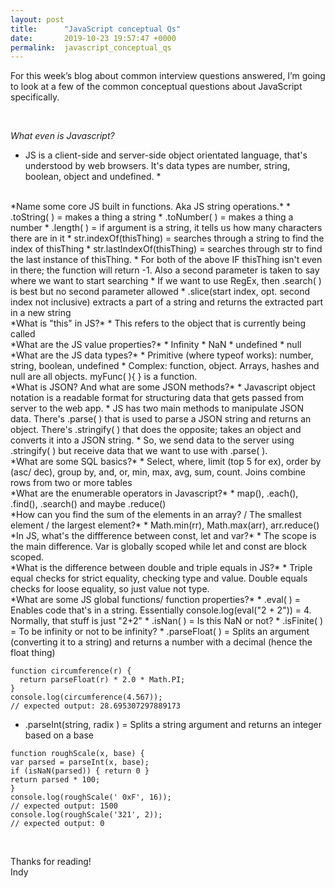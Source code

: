 ```yaml
---
layout: post
title:      "JavaScript conceptual Qs"
date:       2019-10-23 19:57:47 +0000
permalink:  javascript_conceptual_qs
---
```



For this week’s blog about common interview questions answered, I’m going to look at a few of the common conceptual questions about JavaScript specifically. 


</br>

*What even is Javascript?*
* JS is a client-side and server-side object orientated language, that's understood by web browsers. It's data types are number, string, boolean, object and undefined. * 

</br>
*Name some core JS built in functions. Aka JS string operations.*
* .toString( ) = makes a thing a string
* .toNumber( ) = makes a thing a number
* .length( ) = if argument is a string, it tells us how many characters there are in it
* str.indexOf(thisThing) = searches through a string to find the index of thisThing 
* str.lastIndexOf(thisThing) = searches through str to find the last instance of thisThing. 
* For both of the above IF thisThing isn't even in there; the function will return -1. Also a second parameter is taken to say where we want to start searching 
* If we want to use RegEx, then .search( ) is best but no second parameter allowed 
* .slice(start index, opt. second index not inclusive) extracts a part of a string and returns the extracted part in a new string

</br>
*What is "this" in JS?* 
* This refers to the object that is currently being called

</br>
*What are the JS value properties?*
* Infinity
* NaN
* undefined
* null 

</br>
*What are the JS data types?*
* Primitive (where typeof works): number, string, boolean, undefined 
* Complex: function, object. Arrays, hashes and null are all objects. myFunc( ){ } is a function.

</br>
*What is JSON? And what are some JSON methods?*
* Javascript object notation is a readable format for structuring data that gets passed from server to the web app. 
* JS has two main methods to manipulate JSON data. There's .parse( ) that is used to parse a JSON string and returns an object. There's .stringify( ) that does the opposite; takes an object and converts it into a JSON string. 
* So, we send data to the server using .stringify( ) but receive data that we want to use with .parse( ). 

</br>
*What are some SQL basics?* 
* Select, where, limit (top 5 for ex), order by (asc/ dec), group by, and, or, min, max, avg, sum, count. Joins combine rows from two or more tables

</br>
*What are the enumerable operators in Javascript?*
* map(), .each(), .find(), .search() and maybe .reduce()

</br>
*How can you find the sum of the elements in an array? / The smallest element / the largest element?*
* Math.min(rr), Math.max(arr), arr.reduce()

</br>
*In JS, what's the diffference between const, let and var?*
* The scope is the main difference. Var is globally scoped while let and const are block scoped.

</br>
*What is the difference between double and triple equals in JS?*
* Triple equal checks for strict equality, checking type and value. Double equals checks for loose equality, so just value not type.  

</br>
*What are some JS global functions/ function properties?*
* .eval( )  = Enables code that's in a string. Essentially console.log(eval("2 + 2")) = 4. Normally, that stuff is just "2+2"
* .isNan( ) = Is this NaN or not?
* .isFinite( ) = To be infinity or not to be infinity? 
* .parseFloat( ) = Splits an argument (converting it to a string) and returns a number with a decimal (hence the float thing)


```
function circumference(r) {
  return parseFloat(r) * 2.0 * Math.PI;
}
console.log(circumference(4.567));
// expected output: 28.695307297889173
```


* .parseInt(string, radix ) = Splits a string argument and returns an integer based on a base 

```
function roughScale(x, base) {
var parsed = parseInt(x, base);
if (isNaN(parsed)) { return 0 }
return parsed * 100;
}
console.log(roughScale(' 0xF', 16));
// expected output: 1500
console.log(roughScale('321', 2));
// expected output: 0
```

</br>

Thanks for reading! 
</br>
Indy
